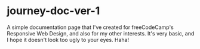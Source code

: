 # journey-doc-ver-1
A simple documentation page that I've created for freeCodeCamp's Responsive Web Design, and also for my other interests. It's very basic, and I hope it doesn't look too ugly to your eyes. Haha!
